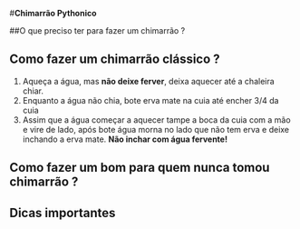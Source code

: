 #**Chimarrão Pythonico**

##O que preciso ter para fazer um chimarrão ?

## Como fazer um chimarrão clássico ?
1. Aqueça a água, mas **não deixe ferver**, deixa aquecer até a chaleira chiar.
2. Enquanto a água não chia, bote erva mate na cuia até encher 3/4 da cuia
3. Assim que a água começar a aquecer tampe a boca da cuia com a mão e vire de lado, após  bote água morna no lado que não tem erva e deixe inchando a erva mate. **Não inchar com água fervente!**

## Como fazer um bom para quem nunca tomou chimarrão ?
## Dicas importantes

